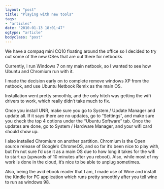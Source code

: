 ```yaml
---
layout: "post"
title: "Playing with new tools"
tags: 
- "articles"
date: "2010-01-13 18:01:47"
ogtype: "article"
bodyclass: "post"
---
```


We have a compaq mini CQ10 floating around the office so I decided to try out some of the new OSes that are out there for netbooks.

Currently, I run Windows 7 on my main netbook, so I wanted to see how Ubuntu and Chromium run with it.

I made the decision early on to complete remove windows XP from the netbook, and use Ubuntu Netbook Remix as the main OS.

Installation went pretty smoothly, and the only hitch was getting the wifi drivers to work, which really didn’t take much to fix.

Once you install UNR, make sure you go to System / Update Manager and update all. If it says there are no updates, go to “Settings”, and make sure you check the top 4 options under the “Ubuntu Software” tab. Once the updates are done, go to System / Hardware Manager, and your wifi card should show up.

I also installed Chromium on another partition. Chromium is the Open source release of Google’s ChromeOS, and so far it’s been nice to play with, but I’m not sure I’d use it as a main OS due to how long it takes for the wifi to start up (upwards of 10 minutes after you reboot). Also, while most of my work is done in the cloud, it’s nice to be able to unplug sometimes.

Also, being the avid ebook reader that I am, I made use of Wine and install the Kindle for PC application which runs pretty smoothly after you tell wine to run as windows 98.